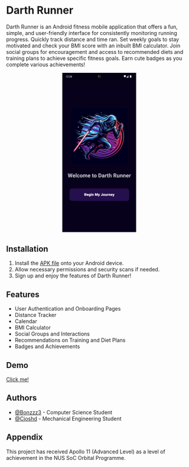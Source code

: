 # Darth Runner

Darth Runner is an Android fitness mobile application that offers a fun, simple, and user-friendly interface for consistently monitoring running progress. Quickly track distance and time ran. Set weekly goals to stay motivated and check your BMI score with an inbuilt BMI calculator. Join social groups for encouragement and access to recommended diets and training plans to achieve specific fitness goals. Earn cute badges as you complete various achievements!<br/>

<p align="center">
  <img src="assets/img/onboarding_screen.png" alt="drawing" width="200"/>
</p>


## Installation

1. Install the [APK file](https://drive.google.com/file/d/1IY_jDTiTzuEF7ks27Cs98D0st02rmCSl/view?usp=sharing) onto your Android device.
2. Allow necessary permissions and security scans if needed.
3. Sign up and enjoy the features of Darth Runner!

    
## Features

- User Authentication and Onboarding Pages
- Distance Tracker
- Calendar
- BMI Calculator
- Social Groups and Interactions
- Recommendations on Training and Diet Plans
- Badges and Achievements


## Demo
[Click me!](https://drive.google.com/file/d/1Ck7H5w49o30lFV2Kp-9N33nDH96-A3sf/view?usp=drive_link)

## Authors

- [@Bonzzz3](https://www.github.com/Bonzzz3) - Computer Science Student
- [@Cjoshd](https://github.com/Cjoshd) - Mechanical Engineering Student


## Appendix

This project has received Apollo 11 (Advanced Level) as a level of achievement in the NUS SoC Orbital Programme.
